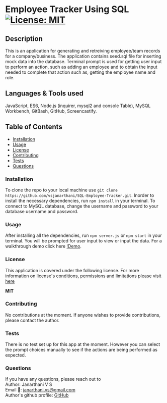 
# Employee Tracker Using SQL [![License: MIT](https://img.shields.io/badge/License-MIT-yellow.svg)](https://opensource.org/licenses/MIT)

## Description
This is an application for generating and retreiving employee/team records for a company/business. The application contains seed.sql file for inserting mock data into the database. Terminal prompt is used for getting user input to perform an action, such as adding an employee and to obtain the input needed to complete that action such as, getting the employee name and role.

## Languages & Tools used
JavaScript, ES6, Node.js (inquirer, mysql2 and console Table), MySQL Workbench, GitBash, GitHub, Screencastify.

## Table of Contents
* [Installation](#Installation)
* [Usage](#Usage)
* [License](#License)
* [Contributing](#Contributing)
* [Tests](#Tests)
* [Questions](#Questions)

### Installation
To clone the repo to your local machine use ```git clone https://github.com/vsjanarthani/SQL-Employee-Tracker.git```.  Inorder to install the necessary dependencies, run ```npm install``` in your terminal. To connect to MySQL database, change the username and password to your database username and password.

### Usage
After installing all the dependencies, run ```npm server.js``` or ```npm start``` in your terminal. You will be prompted for user input to view or input the data.  For a walkthrough demo click here [!Demo](https://drive.google.com/file/d/1yC-XeJGgMfiUTz1tr67p1jyyjGGiLXI1/view).

### License
This application is covered under the following license. For more information on license's conditions, permissions and limitations please visit [here](https://choosealicense.com/licenses/) 

**MIT**

### Contributing 
No contributions at the moment. If anyone wishes to provide contributions, please contact the author.

### Tests
There is no test set up for this app at the moment. However you can select the prompt choices manually to see if the actions are being performed as expected.

### Questions
If you have any questions, please reach out to<br>
Author: Janarthani V S <br>
Email 📧: janarthani.vs@gmail.com <br>
Author's github profile: [GitHub](https://github.com/vsjanarthani)
